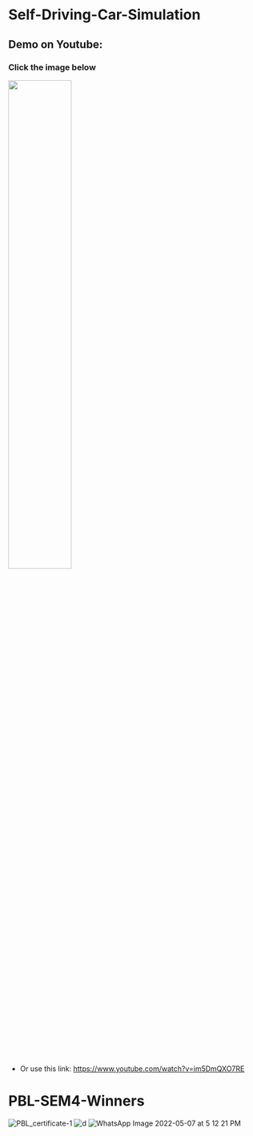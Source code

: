 # Self-Driving-Car-Simulation
## Demo on Youtube:
### Click the image below
[<img src="https://github.com/Akshay-Dongare/Self-Driving-Car-Simulation/assets/75126845/1a846cd4-a024-44c5-9d43-ac19e71dbc64" width="50%">](https://www.youtube.com/watch?v=im5DmQXO7RE "Self Driving Car Simulation Demo") 
* Or use this link: https://www.youtube.com/watch?v=im5DmQXO7RE 

# PBL-SEM4-Winners
![PBL_certificate-1](https://user-images.githubusercontent.com/75126845/170635315-3807caa1-ced4-4439-8364-e1a4ed6c44ab.png)
![d](https://user-images.githubusercontent.com/75126845/169221440-7626ae23-420c-4862-88f4-31a28cce5784.jpeg)
![WhatsApp Image 2022-05-07 at 5 12 21 PM](https://user-images.githubusercontent.com/75126845/169221542-f69a9d78-0c72-4320-b554-ade2706daedd.jpeg)
